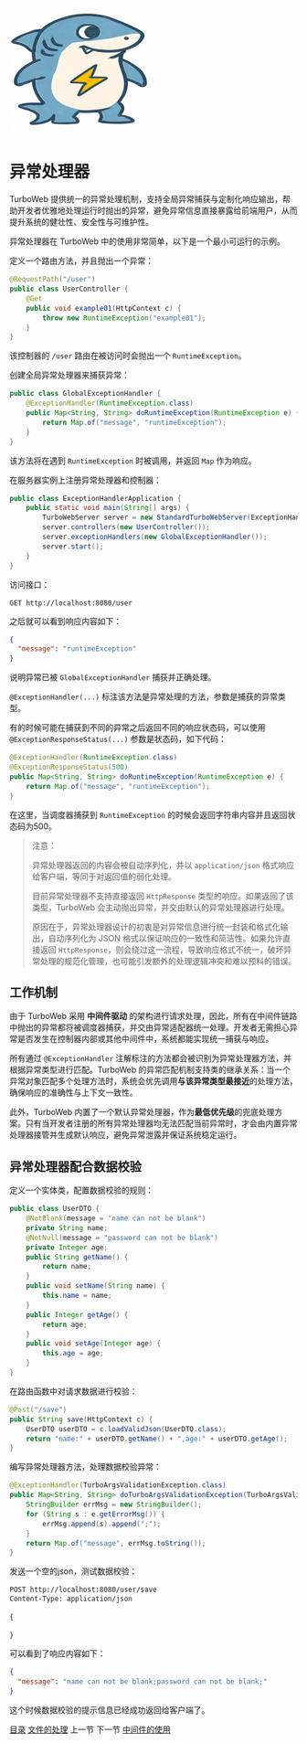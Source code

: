# <img src="../image/logo.png"/>

# 异常处理器

TurboWeb 提供统一的异常处理机制，支持全局异常捕获与定制化响应输出，帮助开发者优雅地处理运行时抛出的异常，避免异常信息直接暴露给前端用户，从而提升系统的健壮性、安全性与可维护性。

异常处理器在 TurboWeb 中的使用非常简单，以下是一个最小可运行的示例。

定义一个路由方法，并且抛出一个异常：

```java
@RequestPath("/user")
public class UserController {
	@Get
	public void example01(HttpContext c) {
		throw new RuntimeException("example01");
	}
}
```

该控制器的 `/user` 路由在被访问时会抛出一个 `RuntimeException`。

创建全局异常处理器来捕获异常：

```java
public class GlobalExceptionHandler {
	@ExceptionHandler(RuntimeException.class)
	public Map<String, String> doRuntimeException(RuntimeException e) {
		return Map.of("message", "runtimeException");
	}
}
```

该方法将在遇到 `RuntimeException` 时被调用，并返回 `Map` 作为响应。

在服务器实例上注册异常处理器和控制器：

```java
public class ExceptionHandlerApplication {
	public static void main(String[] args) {
		TurboWebServer server = new StandardTurboWebServer(ExceptionHandlerApplication.class);
		server.controllers(new UserController());
		server.exceptionHandlers(new GlobalExceptionHandler());
		server.start();
	}
}
```

访问接口：

```http
GET http://localhost:8080/user
```

之后就可以看到响应内容如下：

```json
{
  "message": "runtimeException"
}
```

说明异常已被 `GlobalExceptionHandler` 捕获并正确处理。

``@ExceptionHandler(...)`` 标注该方法是异常处理的方法，参数是捕获的异常类型。

有的时候可能在捕获到不同的异常之后返回不同的响应状态码，可以使用``@ExceptionResponseStatus(...)`` 参数是状态码，如下代码：

```java
@ExceptionHandler(RuntimeException.class)
@ExceptionResponseStatus(500)
public Map<String, String> doRuntimeException(RuntimeException e) {
    return Map.of("message", "runtimeException");
}
```

在这里，当调度器捕获到 ``RuntimeException`` 的时候会返回字符串内容并且返回状态码为500。

> 注意：
>
> 异常处理器返回的内容会被自动序列化，并以 `application/json` 格式响应给客户端，等同于对返回值的弱化处理。
>
> 目前异常处理器不支持直接返回 `HttpResponse` 类型的响应。如果返回了该类型，TurboWeb 会主动抛出异常，并交由默认的异常处理器进行处理。
>
> 原因在于，异常处理器设计的初衷是对异常信息进行统一封装和格式化输出，自动序列化为 JSON 格式以保证响应的一致性和简洁性。如果允许直接返回 `HttpResponse`，则会绕过这一流程，导致响应格式不统一，破坏异常处理的规范化管理，也可能引发额外的处理逻辑冲突和难以预料的错误。

## 工作机制

由于 TurboWeb 采用 **中间件驱动** 的架构进行请求处理，因此，所有在中间件链路中抛出的异常都将被调度器捕获，并交由异常适配器统一处理。开发者无需担心异常是否发生在控制器内部或其他中间件中，系统都能实现统一捕获与响应。

所有通过 `@ExceptionHandler` 注解标注的方法都会被识别为异常处理器方法，并根据异常类型进行匹配。TurboWeb 的异常匹配机制支持类的继承关系：当一个异常对象匹配多个处理方法时，系统会优先调用**与该异常类型最接近**的处理方法，确保响应的准确性与上下文一致性。

此外，TurboWeb 内置了一个默认异常处理器，作为**最低优先级**的兜底处理方案。只有当开发者注册的所有异常处理器均无法匹配当前异常时，才会由内置异常处理器接管并生成默认响应，避免异常泄露并保证系统稳定运行。

## 异常处理器配合数据校验

定义一个实体类，配置数据校验的规则：

```java
public class UserDTO {
	@NotBlank(message = "name can not be blank")
	private String name;
	@NotNull(message = "password can not be blank")
	private Integer age;
	public String getName() {
		return name;
	}
	public void setName(String name) {
		this.name = name;
	}
	public Integer getAge() {
		return age;
	}
	public void setAge(Integer age) {
		this.age = age;
	}
}
```

在路由函数中对请求数据进行校验：

```java
@Post("/save")
public String save(HttpContext c) {
    UserDTO userDTO = c.loadValidJson(UserDTO.class);
    return "name:" + userDTO.getName() + ",age:" + userDTO.getAge();
}
```

编写异常处理器方法，处理数据校验异常：

```java
@ExceptionHandler(TurboArgsValidationException.class)
public Map<String, String> doTurboArgsValidationException(TurboArgsValidationException e) {
    StringBuilder errMsg = new StringBuilder();
    for (String s : e.getErrorMsg()) {
        errMsg.append(s).append(";");
    }
    return Map.of("message", errMsg.toString());
}
```

发送一个空的json，测试数据校验：

```http
POST http://localhost:8080/user/save
Content-Type: application/json

{

}
```

可以看到了响应内容如下：

```json
{
  "message": "name can not be blank;password can not be blank;"
}
```

这个时候数据校验的提示信息已经成功返回给客户端了。



[目录](./guide.md) [文件的处理](./file.md) 上一节 下一节 [中间件的使用]()